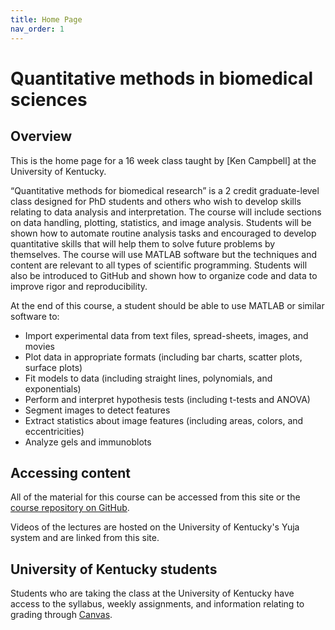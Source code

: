 ```yaml
---
title: Home Page
nav_order: 1
---
```


# Quantitative methods in biomedical sciences

## Overview

This is the home page for a 16 week class taught by [Ken Campbell] at the University of Kentucky.

“Quantitative methods for biomedical research” is a 2 credit graduate-level class designed for PhD students and others who wish to develop skills relating to data analysis and interpretation. The course will include sections on data handling, plotting, statistics, and image analysis. Students will be shown how to automate routine analysis tasks and encouraged to develop quantitative skills that will help them to solve future problems by themselves. The course will use MATLAB software but the techniques and content are relevant to all types of scientific programming. Students will also be introduced to GitHub and shown how to organize code and data to improve rigor and reproducibility.

At the end of this course, a student should be able to use MATLAB or similar software to:
+ Import experimental data from text files, spread-sheets, images, and movies
+ Plot data in appropriate formats (including bar charts, scatter plots, surface plots)
+ Fit models to data (including straight lines, polynomials, and exponentials)
+ Perform and interpret hypothesis tests (including t-tests and ANOVA)
+ Segment images to detect features
+ Extract statistics about image features (including areas, colors, and eccentricities)
+ Analyze gels and immunoblots

## Accessing content

All of the material for this course can be accessed from this site or the [course repository on GitHub](https://github.com/Campbell-Muscle-Lab/teaching_PGY630_QM).

Videos of the lectures are hosted on the University of Kentucky's Yuja system and are linked from this site.

## University of Kentucky students

Students who are taking the class at the University of Kentucky have access to the syllabus, weekly assignments, and information relating to grading through [Canvas](https://wwww.uky.edu/canvas).
